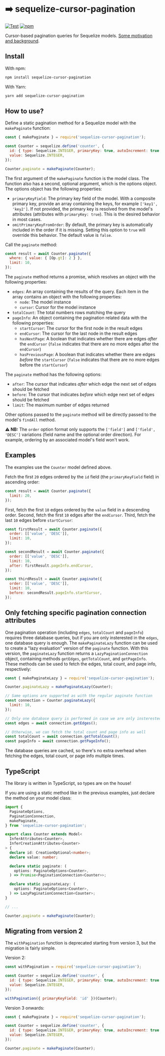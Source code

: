 # ➡️ sequelize-cursor-pagination

[![Test](https://github.com/Kaltsoon/sequelize-cursor-pagination/actions/workflows/test.yml/badge.svg)](https://github.com/Kaltsoon/sequelize-cursor-pagination/actions/workflows/test.yml) [![npm](https://img.shields.io/npm/v/sequelize-cursor-pagination)](https://www.npmjs.com/package/sequelize-cursor-pagination)

Cursor-based pagination queries for Sequelize models. [Some motivation and background](https://dev-blog.apollodata.com/understanding-pagination-rest-graphql-and-relay-b10f835549e7).

## Install

With npm:

```bash
npm install sequelize-cursor-pagination
```

With Yarn:

```bash
yarn add sequelize-cursor-pagination
```

## How to use?

Define a static pagination method for a Sequelize model with the `makePaginate` function:

```javascript
const { makePaginate } = require('sequelize-cursor-pagination');

const Counter = sequelize.define('counter', {
  id: { type: Sequelize.INTEGER, primaryKey: true, autoIncrement: true },
  value: Sequelize.INTEGER,
});

Counter.paginate = makePaginate(Counter);
```

The first argument of the `makePaginate` function is the model class. The function also has a second, optional argument, which is the options object. The options object has the following properties:

- `primaryKeyField`: The primary key field of the model. With a composite primary key, provide an array containing the keys, for example `['key1', 'key2']`. If not provided, the primary key is resolved from the model's attributes (attributes with `primaryKey: true`). This is the desired behavior in most cases.
- `omitPrimaryKeyFromOrder`: By default, the primary key is automatically included in the order if it is missing. Setting this option to `true` will override this behavior. The default value is `false`.

Call the `paginate` method:

```javascript
const result = await Counter.paginate({
  where: { value: { [Op.gt]: 2 } },
  limit: 10,
});
```

The `paginate` method returns a promise, which resolves an object with the following properties:

- `edges`: An array containing the results of the query. Each item in the array contains an object with the following properties:
  - `node`: The model instance
  - `cursor`: Cursor for the model instance
- `totalCount`: The total numbers rows matching the query
- `pageInfo`: An object containing the pagination related data with the following properties:
  - `startCursor`: The cursor for the first node in the result edges
  - `endCursor`: The cursor for the last node in the result edges
  - `hasNextPage`: A boolean that indicates whether there are edges _after_ the `endCursor` (`false` indicates that there are no more edges after the `endCursor`)
  - `hasPreviousPage`: A boolean that indicates whether there are edges _before_ the `startCursor` (`false` indicates that there are no more edges before the `startCursor`)

The `paginate` method has the following options:

- `after`: The cursor that indicates _after_ which edge the next set of edges should be fetched
- `before`: The cursor that indicates _before_ which edge next set of edges should be fetched
- `limit`: The maximum number of edges returned

Other options passed to the `paginate` method will be directly passed to the model's `findAll` method.

**⚠️ NB:** The `order` option format only supports the `['field']` and `['field', 'DESC']` variations (field name and the optional order direction). For example, ordering by an associated model's field won't work.

## Examples

The examples use the `Counter` model defined above.

Fetch the first `20` edges ordered by the `id` field (the `primaryKeyField` field) in ascending order:

```javascript
const result = await Counter.paginate({
  limit: 20,
});
```

First, fetch the first `10` edges ordered by the `value` field in a descending order. Second, fetch the first `10` edges after the `endCursor`. Third, fetch the last `10` edges before `startCursor`:

```javascript
const firstResult = await Counter.paginate({
  order: [['value', 'DESC']],
  limit: 10,
});

const secondResult = await Counter.paginate({
  order: [['value', 'DESC']],
  limit: 10,
  after: firstResult.pageInfo.endCursor,
});

const thirdResult = await Counter.paginate({
  order: [['value', 'DESC']],
  limit: 10,
  before: secondResult.pageInfo.startCursor,
});
```

## Only fetching specific pagination connection attributes

One pagination operation (including `edges`, `totalCount` and `pageInfo`) requires three database queries, but if you are only insterested in the `edges`, one database query is enough. The `makePaginateLazy` function can be used to create a "lazy evaluation" version of the `paginate` function. With this version, the `paginateLazy` function returns a `LazyPaginationConnection` object, containing methods `getEdges`, `getTotalCount`, and `getPageInfo`. These methods can be used to fetch the edges, total count, and page info, respectively:

```javascript
const { makePaginateLazy } = require('sequelize-cursor-pagination');

Counter.paginateLazy = makePaginateLazy(Counter);

// Same options are supported as with the regular paginate function
const connection = Counter.paginateLazy({
  limit: 10,
});

// Only one database query is performed in case we are only insterested in the edges
const edges = await connection.getEdges();

// Otherwise, we can fetch the total count and page info as well
const totalCount = await connection.getTotalCount(); 
const pageInfo = await connection.getPageInfo();
```

The database queries are cached, so there's no extra overhead when fetching the edges, total count, or page info multiple times.

## TypeScript

The library is written in TypeScript, so types are on the house!

If you are using a static method like in the previous examples, just declare the method on your model class:

```ts
import {
  PaginateOptions,
  PaginationConnection,
  makePaginate,
} from 'sequelize-cursor-pagination';

export class Counter extends Model<
  InferAttributes<Counter>,
  InferCreationAttributes<Counter>
> {
  declare id: CreationOptional<number>;
  declare value: number;

  declare static paginate: (
    options: PaginateOptions<Counter>,
  ) => Promise<PaginationConnection<Counter>>;

  declare static paginateLazy: (
    options: PaginateOptions<Counter>,
  ) => LazyPaginationConnection<Counter>;
}

// ...

Counter.paginate = makePaginate(Counter);
```

## Migrating from version 2

The `withPagination` function is deprecated starting from version 3, but the migration is fairly simple.

Version 2:

```js
const withPagination = require('sequelize-cursor-pagination');

const Counter = sequelize.define('counter', {
  id: { type: Sequelize.INTEGER, primaryKey: true, autoIncrement: true },
  value: Sequelize.INTEGER,
});

withPagination({ primaryKeyField: 'id' })(Counter);
```

Version 3 onwards:

```js
const { makePaginate } = require('sequelize-cursor-pagination');

const Counter = sequelize.define('counter', {
  id: { type: Sequelize.INTEGER, primaryKey: true, autoIncrement: true },
  value: Sequelize.INTEGER,
});

Counter.paginate = makePaginate(Counter);
```
